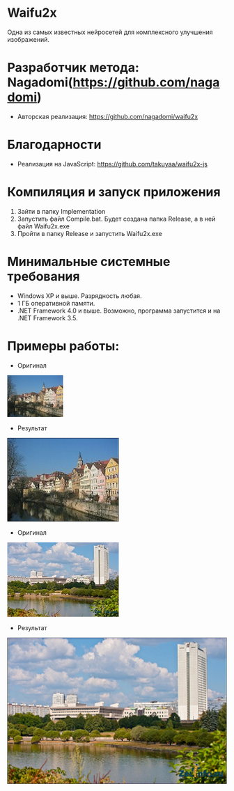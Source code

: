 # Waifu2x
Одна из самых известных нейросетей для комплексного улучшения изображений.

# Разработчик метода: Nagadomi(https://github.com/nagadomi)
* Авторская реализация: https://github.com/nagadomi/waifu2x

# Благодарности
* Реализация на JavaScript: https://github.com/takuyaa/waifu2x-js

# Компиляция и запуск приложения
1. Зайти в папку Implementation
2. Запустить файл Compile.bat. Будет создана папка Release, а в ней файл Waifu2x.exe
3. Пройти в папку Release и запустить Waifu2x.exe

# Минимальные системные требования
* Windows XP и выше. Разрядность любая.
* 1 ГБ оперативной памяти.
* .NET Framework 4.0 и выше. Возможно, программа запустится и на .NET Framework 3.5.

# Примеры работы:

* Оригинал

![Оригинал](https://github.com/ColorfulSoft/Demos/blob/master/Enhancing/Waifu2x/Examples/Tubingen.jpg)

* Результат

![Результат](https://github.com/ColorfulSoft/Demos/blob/master/Enhancing/Waifu2x/Examples/Tubingen.png)

* Оригинал

![Оригинал](https://github.com/ColorfulSoft/Demos/blob/master/Enhancing/Waifu2x/Examples/Zelenograd.jpg)

* Результат

![Результат](https://github.com/ColorfulSoft/Demos/blob/master/Enhancing/Waifu2x/Examples/Zelenograd.png)
